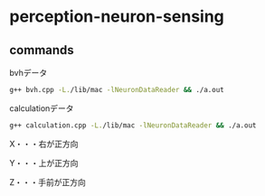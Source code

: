 # perception-neuron-sensing

## commands
bvhデータ
```zsh
g++ bvh.cpp -L./lib/mac -lNeuronDataReader && ./a.out
```

calculationデータ
```zsh
g++ calculation.cpp -L./lib/mac -lNeuronDataReader && ./a.out
```

X・・・右が正方向

Y・・・上が正方向

Z・・・手前が正方向